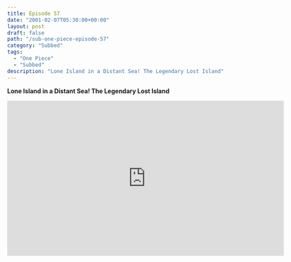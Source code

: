 ```yaml
---
title: Episode 57
date: "2001-02-07T05:30:00+00:00"
layout: post
draft: false
path: "/sub-one-piece-episode-57"
category: "Subbed"
tags:
  - "One Piece"
  - "Subbed"
description: "Lone Island in a Distant Sea! The Legendary Lost Island"
---
```


**Lone Island in a Distant Sea! The Legendary Lost Island**

<iframe width="640" height="360" src="https://www.rapidvideo.com/e/FX3BV75TRZ" frameborder="0" marginwidth=0 marginheight=0 scrolling=no allowfullscreen></iframe>

